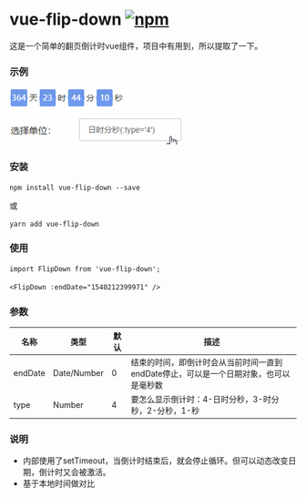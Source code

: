 # vue-flip-down  [![npm](https://img.shields.io/npm/v/vue-flip-down.svg)](https://www.npmjs.com/package/vue-flip-down)


这是一个简单的翻页倒计时vue组件，项目中有用到，所以提取了一下。

### 示例
![img](https://github.com/javaLuo/vue-flip-down/blob/master/public/demo.gif)

### 安装
```
npm install vue-flip-down --save
```
或
```
yarn add vue-flip-down 
```

### 使用
```
import FlipDown from 'vue-flip-down';

<FlipDown :endDate="1540212399971" />
```

### 参数

|名称|类型|默认|描述|
|----|----|----|----|
|endDate|Date/Number|0|结束的时间，即倒计时会从当前时间一直到endDate停止，可以是一个日期对象，也可以是毫秒数|
|type|Number|4|要怎么显示倒计时：4-日时分秒，3-时分秒，2-分秒，1-秒|


### 说明

* 内部使用了setTimeout，当倒计时结束后，就会停止循环。但可以动态改变日期，倒计时又会被激活。
* 基于本地时间做对比
